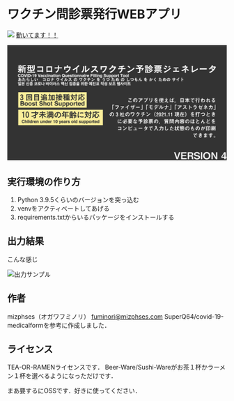 # ワクチン問診票発行WEBアプリ
![](https://heroku-badge.herokuapp.com/?app={vaccine-yoshin})
[動いてます！！](https://vaccine-yoshin.herokuapp.com/)

![ogp](https://github.com/mizphses/yosin-generator/blob/main/templates/assets/ogp.png?raw=true)

## 実行環境の作り方

1. Python 3.9.5くらいのバージョンを突っ込む
2. venvをアクティベートしてあげる
3. requirements.txtからいるパッケージをインストールする

## 出力結果

こんな感じ

![出力サンプル](https://user-images.githubusercontent.com/49401718/131922146-7c3b33ed-eab1-4ea3-9191-034cb04e127d.png)

## 作者

mizphses（オガワフミノリ） fuminori@mizphses.com
SuperQ64/covid-19-medicalformを参考に作成しました．

## ライセンス

TEA-OR-RAMENライセンスです．
Beer-Ware/Sushi-Wareがお茶１杯かラーメン１杯を選べるようになっただけです．

まあ要するにOSSです．好きに使ってください．
